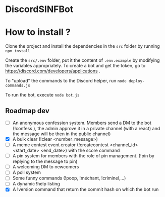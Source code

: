 # DiscordSINFBot

# How to install ?
Clone the project and install the dependencies in the `src` folder by running
``` npm install```

Create the `src/.env` folder, put it the content of `.env.example` by modifying the variables appropriately.
To create a bot and get the token, go to https://discord.com/developers/applications . 

To "upload" the commands to the Discord helper, run
```node deploy-commands.js```

To run the bot, execute
```node bot.js```



## Roadmap dev
- [ ] An anonymous confession system. Members send a DM to the bot (!confess <message>), the admin approve it in a private channel (with a react) and the message will be then in the public channel) 
- [x] A bulk clear (!clear <number_message>)
- [ ] A meme contest event creator (!createcontest <channel_id> <emote> <start_date> <end_date>) with the score command
- [ ] A pin system for members with the role of pin management. (!pin by replying to the message to pin) 
- [ ] A welcoming DM to newcomers
- [ ] A poll system
- [ ] Some funny commands (!poop, !méchant, !criminel,...)
- [ ] A dynamic !help listing
- [x] A !version command that return the commit hash on which the bot run
